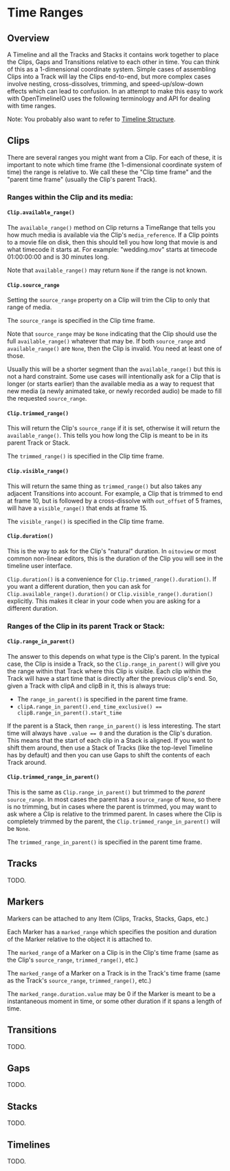 # Time Ranges

## Overview

A Timeline and all the Tracks and Stacks it contains work together to place
the Clips, Gaps and Transitions relative to each other in time. You can think
of this as a 1-dimensional coordinate system. Simple cases of assembling Clips
into a Track will lay the Clips end-to-end, but more complex cases involve
nesting, cross-dissolves, trimming, and speed-up/slow-down effects which can
lead to confusion. In an attempt to make this easy to work with OpenTimelineIO 
uses the following terminology and API for dealing with time ranges.

Note: You probably also want to refer to [Timeline Structure](otio-timeline-structure.md).

## Clips

There are several ranges you might want from a Clip. For each of these, it is
important to note which time frame (the 1-dimensional coordinate system of time)
the range is relative to. We call these the "Clip time frame" and the "parent
time frame" (usually the Clip's parent Track).

### Ranges within the Clip and its media:

#### `Clip.available_range()`

The `available_range()` method on Clip returns a TimeRange that tells you
how much media is available via the Clip's `media_reference`. If a Clip 
points to a movie file on disk, then this should tell you how long that 
movie is and what timecode it starts at. For example: "wedding.mov" starts 
at timecode 01:00:00:00 and is 30 minutes long.

Note that `available_range()` may return `None` if the range is not known.

#### `Clip.source_range`

Setting the `source_range` property on a Clip will trim the Clip to only 
that range of media.

The `source_range` is specified in the Clip time frame.

Note that `source_range` may be `None` indicating that the Clip should use
the full `available_range()` whatever that may be. If both `source_range`
and `available_range()` are `None`, then the Clip is invalid. You need at
least one of those.

Usually this will be a shorter segment than the `available_range()` but this
is not a hard constraint. Some use cases will intentionally ask for
a Clip that is longer (or starts earlier) than the available media as a way
to request that new media (a newly animated take, or newly recorded audio) 
be made to fill the requested `source_range`.

#### `Clip.trimmed_range()`

This will return the Clip's `source_range` if it is set, otherwise it will
return the `available_range()`. This tells you how long the Clip is meant to
be in its parent Track or Stack.

The `trimmed_range()` is specified in the Clip time frame.

#### `Clip.visible_range()`

This will return the same thing as `trimmed_range()` but also takes any 
adjacent Transitions into account. For example, a Clip that is trimmed to 
end at frame 10, but is followed by a cross-dissolve with `out_offset` of 5
frames, will have a `visible_range()` that ends at frame 15.

The `visible_range()` is specified in the Clip time frame.

#### `Clip.duration()`

This is the way to ask for the Clip's "natural" duration. In `oitoview` or
most common non-linear editors, this is the duration of the Clip you will
see in the timeline user interface.

`Clip.duration()` is a convenience for `Clip.trimmed_range().duration()`.
If you want a
different duration, then you can ask for `Clip.available_range().duration()`
or `Clip.visible_range().duration()` explicitly. This makes it clear in your
code when you are asking for a different duration.

### Ranges of the Clip in its parent Track or Stack:

#### `Clip.range_in_parent()`

The answer to this depends on what type is the Clip's parent. In the
typical case, the Clip is inside a Track, so the `Clip.range_in_parent()`
will give you the range within that Track where this Clip is visible.
Each clip within the Track will have a start time that is directly after
the previous clip's end. So, given a Track with clipA and clipB in it,
this is always true:

- The `range_in_parent()` is specified in the parent time frame.
- `clipA.range_in_parent().end_time_exclusive() == clipB.range_in_parent().start_time`

If the parent is a Stack, then `range_in_parent()` is less interesting. The
start time will always have `.value == 0` and the duration is the Clip's 
duration. This means that the start of each clip in a Stack is aligned. If you 
want to shift them around, then use a Stack of Tracks (like the top-level 
Timeline has by default) and then you can use Gaps to shift the contents of each
Track around.

#### `Clip.trimmed_range_in_parent()`

This is the same as `Clip.range_in_parent()` but trimmed to the *parent*
`source_range`. In most cases the parent has a `source_range` of `None`, so
there is no trimming, but in cases where the parent is trimmed, you may
want to ask where a Clip is relative to the trimmed parent. In cases where
the Clip is completely trimmed by the parent, the 
`Clip.trimmed_range_in_parent()` will be `None`.

The `trimmed_range_in_parent()` is specified in the parent time frame.

## Tracks

TODO.

## Markers

Markers can be attached to any Item (Clips, Tracks, Stacks, Gaps, etc.)

Each Marker has a `marked_range` which specifies the position and duration of
the Marker relative to the object it is attached to.

The `marked_range` of a Marker on a Clip is in the Clip's time frame (same as 
the Clip's `source_range`, `trimmed_range()`, etc.)

The `marked_range` of a Marker on a Track is in the Track's time frame (same as 
the Track's `source_range`, `trimmed_range()`, etc.)

The `marked_range.duration.value` may be 0 if the Marker is meant to be a
instantaneous moment in time, or some other duration if it spans a length of 
time.

## Transitions

TODO.

## Gaps

TODO.

## Stacks

TODO.

## Timelines

TODO.

